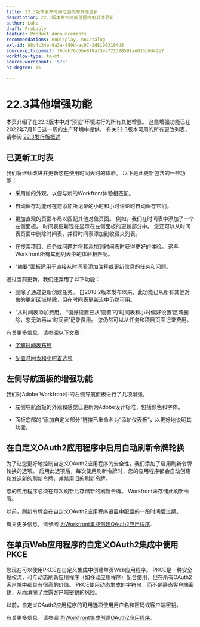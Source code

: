 ```yaml
---
title: 22.3版本发布时间范围内的其他更新
description: 22.3版本发布时间范围内的其他更新
author: Luke
draft: Probably
feature: Product Announcements
recommendations: noDisplay, noCatalog
exl-id: 88d4c34e-9a3a-489d-ac97-2d81903104d8
source-git-commit: 76deb76c66e8f8a7dea721378591ae035b8d42e7
workflow-type: tm+mt
source-wordcount: '573'
ht-degree: 0%

---
```


# 22.3其他增强功能

本页介绍了在22.3版本中对“预览”环境进行的所有其他增强。 这些增强功能已在2022年7月11日这一周的生产环境中提供。 有关22.3版本可用的所有更改列表，请参阅 [22.3发行版概述](../../../product-announcements/product-releases/22.3-release-activity/22-3-release-overview.md).

## 已更新工时表

我们将继续改进并更新您在使用时间表时的体验。 以下是此更新包含的一些功能：

* 采用新的外观，以便与新的Workfront体验相匹配。

* 自动保存功能可在您添加所记录的小时和小时评论时自动保存它们。

* 更加直观的页面布局以匹配其他对象页面。 例如，我们在时间表中添加了一个左侧面板。 时间表更新现在显示在左侧面板的更新部分中。 您还可以从时间表页面中删除时间表，并将时间表添加到收藏夹列表。

* 在搜索项目、任务或问题并将其添加到时间表时获得更好的体验。 这与Workfront所有其他列表中的体验相匹配。

* “摘要”面板适用于直接从时间表添加注释或更新信息的任务和问题。


通过当前更新，我们还弃用了以下功能：

* 删除了通过更新创建任务。 自2018.2版本发布以来，此功能已从所有其他对象的更新区域移除，但在时间表更新流中仍然可用。

* “从时间表添加费用。 “偏好设置已从‘设置’的‘时间表和小时偏好设置’区域删除，您无法再从‘时间表’记录费用。 您仍然可以从任务和项目页面记录费用。


有关更多信息，请参阅以下文章：

* [了解时间表布局](/help/quicksilver/timesheets/timesheets/timesheet-layout.md)

* [配置时间表和小时首选项](/help/quicksilver/administration-and-setup/set-up-workfront/configure-timesheets-schedules/timesheet-and-hour-preferences.md)


## 左侧导航面板的增强功能

我们对Adobe Workfront中的左侧导航面板进行了几项增强。

* 左侧导航面板的外观和感觉已更新为Adobe设计标准，包括颜色和字体。

* 面板底部的“添加自定义部分”链接已重命名为“添加仪表板”，以更好地说明其功能。

## 在自定义OAuth2应用程序中启用自动刷新令牌轮换

为了让您更好地控制自定义OAuth2应用程序的安全性，我们添加了启用刷新令牌轮换的选项。 启用此选项后，每次使用刷新令牌时，您的应用程序都会自动创建和发送新的刷新令牌，并禁用旧的刷新令牌。

您的应用程序必须在每次刷新后存储新的刷新令牌。 Workfront未存储此刷新令牌。

以前，刷新令牌会在自定义OAuth2应用程序设置中配置的一段时间后过期。

有关更多信息，请参阅 [为Workfront集成创建OAuth2应用程序](/help/quicksilver/administration-and-setup/configure-integrations/create-oauth-application.md).

## 在单页Web应用程序的自定义OAuth2集成中使用PKCE

您现在可以使用PKCE在自定义集成中创建单页Web应用程序。 PKCE是一种安全授权流，可与动态刷新应用程序（如移动应用程序）配合使用，但在所有OAuth2客户端中都具有很高的价值。 PKCE使用动态生成的字符串，而不是静态客户端密钥，从而消除了泄露客户端密钥的风险。

以前，自定义OAuth2应用程序的可用选项使用用户名和密码或客户端密钥。

有关更多信息，请参阅 [为Workfront集成创建OAuth2应用程序](/help/quicksilver/administration-and-setup/configure-integrations/create-oauth-application.md).
